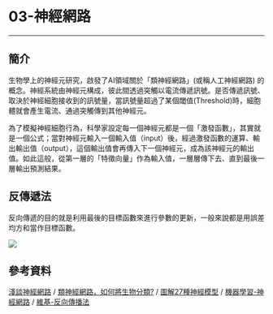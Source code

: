 # 03-神經網路

---
## 簡介
  生物學上的神經元研究，啟發了AI領域關於「類神經網路」(或稱人工神經網路) 的概念。神經系統由神經元構成，彼此間透過突觸以電流傳遞訊號。是否傳遞訊號、取決於神經細胞接收到的訊號量，當訊號量超過了某個閾值(Threshold)時，細胞體就會產生電流、通過突觸傳到其他神經元。

  為了模擬神經細胞行為，科學家設定每一個神經元都是一個「激發函數」，其實就是一個公式；當對神經元輸入一個輸入值（input）後，經過激發函數的運算、輸出輸出值（output），這個輸出值會再傳入下一個神經元，成為該神經元的輸出值。如此這般，從第一層的「特徵向量」作為輸入值，一層層傳下去、直到最後一層輸出預測結果。
  ##  反傳遞法
  反向傳遞的目的就是利用最後的目標函數來進行參數的更新，一般來說都是用誤差均方和當作目標函數。

![](https://i.imgur.com/BJXu5NB.png)

##  參考資料
[淺談神經網路](https://www.stockfeel.com.tw/%E6%A9%9F%E5%99%A8%E5%AD%B8%E7%BF%92%E7%9A%84%E8%A1%B0%E9%A0%B9%E8%88%88%E7%9B%9B%EF%BC%9A%E5%BE%9E%E9%A1%9E%E7%A5%9E%E7%B6%93%E7%B6%B2%E8%B7%AF%E5%88%B0%E6%B7%BA%E5%B1%A4%E5%AD%B8%E7%BF%92/) / [類神經網路，如何將生物分類?](https://pansci.asia/archives/163315) / [圖解27種神經模型](https://buzzorange.com/techorange/2018/01/24/neural-networks-compare/) / [機器學習-神經網路](https://medium.com/@chih.sheng.huang821/%E6%A9%9F%E5%99%A8%E5%AD%B8%E7%BF%92-%E7%A5%9E%E7%B6%93%E7%B6%B2%E8%B7%AF-%E5%A4%9A%E5%B1%A4%E6%84%9F%E7%9F%A5%E6%A9%9F-multilayer-perceptron-mlp-%E5%90%AB%E8%A9%B3%E7%B4%B0%E6%8E%A8%E5%B0%8E-ee4f3d5d1b41) / [維基-反向傳播法](https://zh.wikipedia.org/wiki/%E5%8F%8D%E5%90%91%E4%BC%A0%E6%92%AD%E7%AE%97%E6%B3%95)
